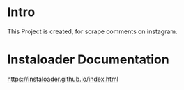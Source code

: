 # Intro
This Project is created, for scrape comments on instagram.

# Instaloader Documentation 
https://instaloader.github.io/index.html